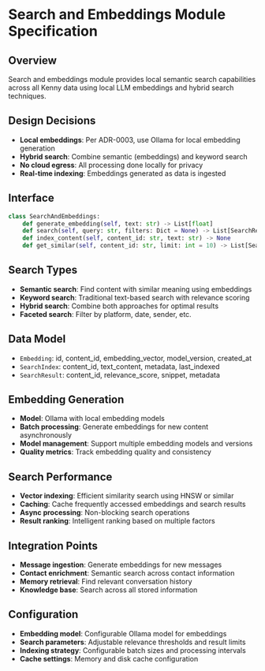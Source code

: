 # Search and Embeddings Module Specification

## Overview
Search and embeddings module provides local semantic search capabilities across all Kenny data using local LLM embeddings and hybrid search techniques.

## Design Decisions
- **Local embeddings**: Per ADR-0003, use Ollama for local embedding generation
- **Hybrid search**: Combine semantic (embeddings) and keyword search
- **No cloud egress**: All processing done locally for privacy
- **Real-time indexing**: Embeddings generated as data is ingested

## Interface
```python
class SearchAndEmbeddings:
    def generate_embedding(self, text: str) -> List[float]
    def search(self, query: str, filters: Dict = None) -> List[SearchResult]
    def index_content(self, content_id: str, text: str) -> None
    def get_similar(self, content_id: str, limit: int = 10) -> List[SearchResult]
```

## Search Types
- **Semantic search**: Find content with similar meaning using embeddings
- **Keyword search**: Traditional text-based search with relevance scoring
- **Hybrid search**: Combine both approaches for optimal results
- **Faceted search**: Filter by platform, date, sender, etc.

## Data Model
- `Embedding`: id, content_id, embedding_vector, model_version, created_at
- `SearchIndex`: content_id, text_content, metadata, last_indexed
- `SearchResult`: content_id, relevance_score, snippet, metadata

## Embedding Generation
- **Model**: Ollama with local embedding models
- **Batch processing**: Generate embeddings for new content asynchronously
- **Model management**: Support multiple embedding models and versions
- **Quality metrics**: Track embedding quality and consistency

## Search Performance
- **Vector indexing**: Efficient similarity search using HNSW or similar
- **Caching**: Cache frequently accessed embeddings and search results
- **Async processing**: Non-blocking search operations
- **Result ranking**: Intelligent ranking based on multiple factors

## Integration Points
- **Message ingestion**: Generate embeddings for new messages
- **Contact enrichment**: Semantic search across contact information
- **Memory retrieval**: Find relevant conversation history
- **Knowledge base**: Search across all stored information

## Configuration
- **Embedding model**: Configurable Ollama model for embeddings
- **Search parameters**: Adjustable relevance thresholds and result limits
- **Indexing strategy**: Configurable batch sizes and processing intervals
- **Cache settings**: Memory and disk cache configuration


